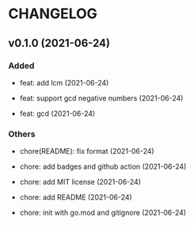 # CHANGELOG

## v0.1.0 (2021-06-24)

### Added

- feat: add lcm (2021-06-24)

- feat: support gcd negative numbers (2021-06-24)

- feat: gcd (2021-06-24)

### Others

- chore(README): fix format (2021-06-24)

- chore: add badges and github action (2021-06-24)

- chore: add MIT license (2021-06-24)

- chore: add README (2021-06-24)

- chore: init with go.mod and gitignore (2021-06-24)
